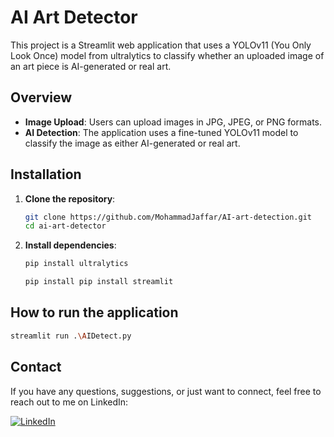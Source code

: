 # AI Art Detector

This project is a Streamlit web application that uses a YOLOv11 (You Only Look Once) model from ultralytics to classify whether an uploaded image of an art piece is AI-generated or real art.

## Overview

- **Image Upload**: Users can upload images in JPG, JPEG, or PNG formats.
- **AI Detection**: The application uses a fine-tuned YOLOv11 model to classify the image as either AI-generated or real art.


## Installation

1. **Clone the repository**:
   ```bash
   git clone https://github.com/MohammadJaffar/AI-art-detection.git
   cd ai-art-detector
   ```

2. **Install dependencies**:
   ```bash
   pip install ultralytics
   ```
   ```bash
   pip install pip install streamlit
   ```

## How to run the application

   ```bash
   streamlit run .\AIDetect.py
   ```


## Contact
If you have any questions, suggestions, or just want to connect, feel free to reach out to me on LinkedIn:

[![LinkedIn](https://img.shields.io/badge/LinkedIn-Connect-blue?style=for-the-badge&logo=linkedin)](https://www.linkedin.com/in/mohammad-alkhatim-9b1770266/)
